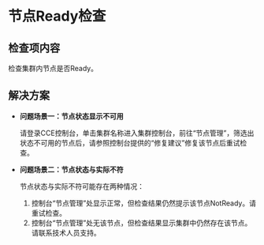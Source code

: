 # 节点Ready检查<a name="cce_10_0455"></a>

## 检查项内容<a name="section4309457255"></a>

检查集群内节点是否Ready。

## 解决方案<a name="section5587191111250"></a>

-   **问题场景一：节点状态显示不可用**

    请登录CCE控制台，单击集群名称进入集群控制台，前往“节点管理”，筛选出状态不可用的节点后，请参照控制台提供的“修复建议”修复该节点后重试检查。


-   **问题场景二：节点状态与实际不符**

    节点状态与实际不符可能存在两种情况：

    1.  控制台“节点管理”处显示正常，但检查结果仍然提示该节点NotReady。请重试检查。
    2.  控制台“节点管理”处无该节点，但检查结果显示集群中仍然存在该节点。请联系技术人员支持。


